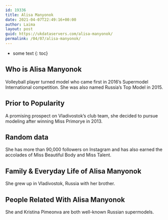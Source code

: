 ```yaml
---
id: 19336
title: Alisa Manyonok
date: 2021-04-07T22:49:16+00:00
author: Laima
layout: post
guid: https://ukdataservers.com/alisa-manyonok/
permalink: /04/07/alisa-manyonok/
---
```


* some text
{: toc}


## Who is Alisa Manyonok
                  
                  
                  
Volleyball player turned model who came first in 2016&#8217;s Supermodel International competition. She was also named Russia&#8217;s Top Model in 2015.
                  
              
            
              
            
                
                
                
## Prior to Popularity
                  
                  
                  
A promising prospect on Vladivostok&#8217;s club team, she decided to pursue modeling after winning Miss Primorye in 2013.
                  
              
            
              
            
                
                
                
## Random data
                  
                  
                  
She has more than 90,000 followers on Instagram and has also earned the accolades of Miss Beautiful Body and Miss Talent.
                  
              
            
              
            
                
                
                
## Family & Everyday Life of Alisa Manyonok
                  
                  
                  
She grew up in Vladivostok, Russia with her brother.
                  
              
            
              
            
                
                
                
## People Related With Alisa Manyonok
                  
                  
                  
She and Kristina Pimeonva are both well-known Russian supermodels.
                  
              
            
              
            
                
              
            
              
              
            
            
              
            
          
          
          